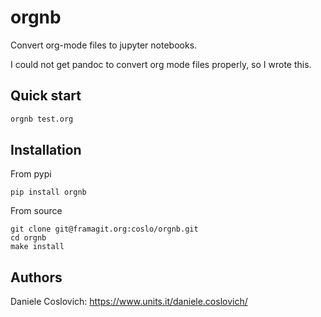 orgnb
==================

Convert org-mode files to jupyter notebooks.

I could not get pandoc to convert org mode files properly, so I wrote this.

Quick start
-----------

```sh
orgnb test.org
```

Installation
------------
From pypi
```
pip install orgnb
```

From source
```
git clone git@framagit.org:coslo/orgnb.git
cd orgnb
make install
```

Authors
-------
Daniele Coslovich: https://www.units.it/daniele.coslovich/
